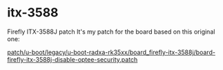 # itx-3588
Firefly ITX-3588J patch
It's my patch for the board based on this original one:

[patch/u-boot/legacy/u-boot-radxa-rk35xx/board_firefly-itx-3588j/board-firefly-itx-3588j-disable-optee-security.patch](https://github.com/SeeleVolleri/firefly/blob/1dbc17c79caa4369e1d560ad2ac170961651ac30/patch/u-boot/legacy/u-boot-radxa-rk35xx/board_firefly-itx-3588j/board-firefly-itx-3588j-disable-optee-security.patch)
